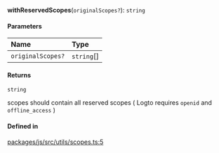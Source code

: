 **withReservedScopes**(`originalScopes?`): `string`

#### Parameters

| Name              | Type       |
| :---------------- | :--------- |
| `originalScopes?` | `string`[] |

#### Returns

`string`

scopes should contain all reserved scopes ( Logto requires `openid` and `offline_access` )

#### Defined in

[packages/js/src/utils/scopes.ts:5](https://github.com/logto-io/js/blob/f0f78e6/packages/js/src/utils/scopes.ts#L5)
